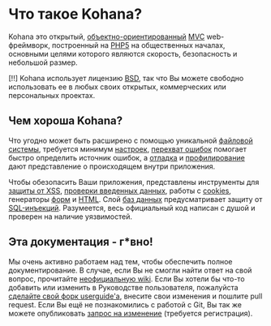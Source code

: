 # Что такое Kohana?

Kohana это открытый, [объектно-ориентированный](http://ru.wikipedia.org/wiki/Объектно-ориентированное_программирование) [MVC](http://ru.wikipedia.org/wiki/Model–View–Controller "Model View Controller") web-фреймворк, построенный на [PHP5](http://docs.php.net/manual/ru/intro-whatis.php "PHP Hypertext Preprocessor") на общественных началах, основными целями которого являются скорость, безопасность и небольшой размер.

[!!] Kohana использует лицензию [BSD](http://kohanaphp.com/license), так что Вы можете свободно использовать ее в любых своих открытых, коммерческих или персональных проектах.

## Чем хороша Kohana?

Что угодно может быть расширено с помощью уникальной [файловой системы](about.filesystem), требуется минимум [настроек](about.configuration), [перехват ошибок](debugging.errors) помогает быстро определить источник ошибок, а [отладка](debugging) и [профилирование](debugging.profiling) дают представление о происходящем внутри приложения.

Чтобы обезопасить Ваши приложения, представлены инструменты для [защиты от XSS](security.xss), [проверки введенных данных](security.validation), работы с [cookies](security.cookies), генераторы [форм](security.forms) и [HTML](security.html). Слой [баз данных](security.database) предусматривает защиту от [SQL-инъекций](http://ru.wikipedia.org/wiki/SQL-инъекция). Разумеется, весь официальный код написан с душой и проверен на наличие уязвимостей.

## Эта документация - г*вно!

Мы очень активно работаем над тем, чтобы обеспечить полное документирование. В случае, если Вы не смогли найти ответ на свой вопрос, прочитайте [неофициальную wiki](http://kerkness.ca/wiki/doku.php). Если Вы хотели бы что-то добавить или изменить в Руководстве пользователя, пожалуйста [сделайте свой форк userguide'а](http://github.com/kohana/userguide), внесите свои изменения и пошлите pull request. Если Вы ещё не познакомились с работой с Git, Вы так же можете опубликовать [запрос на изменение](http://dev.kohanaframework.org/projects/kohana3/issues) (требуется регистрация).
